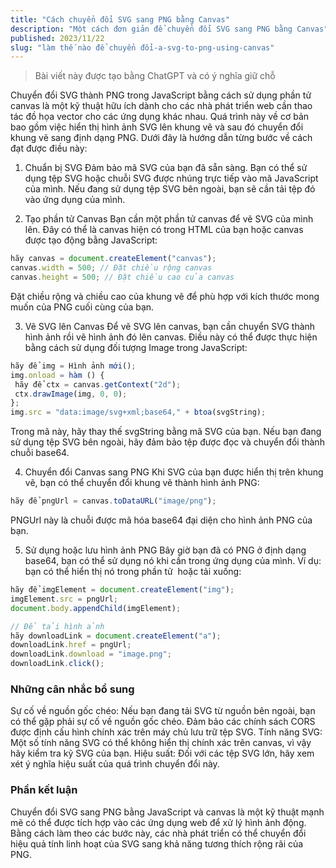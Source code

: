 ```yaml
---
title: "Cách chuyển đổi SVG sang PNG bằng Canvas"
description: "Một cách đơn giản để chuyển đổi SVG sang PNG bằng Canvas"
published: 2023/11/22
slug: "làm thế nào để chuyển đổi-a-svg-to-png-using-canvas"
---
```


> Bài viết này được tạo bằng ChatGPT và có ý nghĩa giữ chỗ

Chuyển đổi SVG thành PNG trong JavaScript bằng cách sử dụng phần tử canvas là một kỹ thuật hữu ích dành cho các nhà phát triển web cần thao tác đồ họa vector cho các ứng dụng khác nhau. Quá trình này về cơ bản bao gồm việc hiển thị hình ảnh SVG lên khung vẽ và sau đó chuyển đổi khung vẽ sang định dạng PNG. Dưới đây là hướng dẫn từng bước về cách đạt được điều này:

1. Chuẩn bị SVG
   Đảm bảo mã SVG của bạn đã sẵn sàng. Bạn có thể sử dụng tệp SVG hoặc chuỗi SVG được nhúng trực tiếp vào mã JavaScript của mình. Nếu đang sử dụng tệp SVG bên ngoài, bạn sẽ cần tải tệp đó vào ứng dụng của mình.

2. Tạo phần tử Canvas
   Bạn cần một phần tử canvas để vẽ SVG của mình lên. Đây có thể là canvas hiện có trong HTML của bạn hoặc canvas được tạo động bằng JavaScript:

```js
hãy canvas = document.createElement("canvas");
canvas.width = 500; // Đặt chiều rộng canvas
canvas.height = 500; // Đặt chiều cao của canvas
```

Đặt chiều rộng và chiều cao của khung vẽ để phù hợp với kích thước mong muốn của PNG cuối cùng của bạn.

3. Vẽ SVG lên Canvas
   Để vẽ SVG lên canvas, bạn cần chuyển SVG thành hình ảnh rồi vẽ hình ảnh đó lên canvas. Điều này có thể được thực hiện bằng cách sử dụng đối tượng Image trong JavaScript:

```js
hãy để img = Hình ảnh mới();
img.onload = hàm () {
 hãy để ctx = canvas.getContext("2d");
 ctx.drawImage(img, 0, 0);
};
img.src = "data:image/svg+xml;base64," + btoa(svgString);
```

Trong mã này, hãy thay thế svgString bằng mã SVG của bạn. Nếu bạn đang sử dụng tệp SVG bên ngoài, hãy đảm bảo tệp được đọc và chuyển đổi thành chuỗi base64.

4. Chuyển đổi Canvas sang PNG
   Khi SVG của bạn được hiển thị trên khung vẽ, bạn có thể chuyển đổi khung vẽ thành hình ảnh PNG:

```js
hãy để pngUrl = canvas.toDataURL("image/png");
```

PNGUrl này là chuỗi được mã hóa base64 đại diện cho hình ảnh PNG của bạn.

5. Sử dụng hoặc lưu hình ảnh PNG
   Bây giờ bạn đã có PNG ở định dạng base64, bạn có thể sử dụng nó khi cần trong ứng dụng của mình. Ví dụ: bạn có thể hiển thị nó trong phần tử <img> hoặc tải xuống:

```js
hãy để imgElement = document.createElement("img");
imgElement.src = pngUrl;
document.body.appendChild(imgElement);

// Để tải hình ảnh
hãy downloadLink = document.createElement("a");
downloadLink.href = pngUrl;
downloadLink.download = "image.png";
downloadLink.click();
```

### Những cân nhắc bổ sung

Sự cố về nguồn gốc chéo: Nếu bạn đang tải SVG từ nguồn bên ngoài, bạn có thể gặp phải sự cố về nguồn gốc chéo. Đảm bảo các chính sách CORS được định cấu hình chính xác trên máy chủ lưu trữ tệp SVG.
Tính năng SVG: Một số tính năng SVG có thể không hiển thị chính xác trên canvas, vì vậy hãy kiểm tra kỹ SVG của bạn.
Hiệu suất: Đối với các tệp SVG lớn, hãy xem xét ý nghĩa hiệu suất của quá trình chuyển đổi này.

### Phần kết luận

Chuyển đổi SVG sang PNG bằng JavaScript và canvas là một kỹ thuật mạnh mẽ có thể được tích hợp vào các ứng dụng web để xử lý hình ảnh động. Bằng cách làm theo các bước này, các nhà phát triển có thể chuyển đổi hiệu quả tính linh hoạt của SVG sang khả năng tương thích rộng rãi của PNG.

